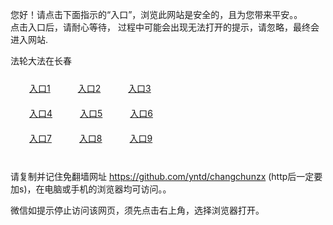 您好！请点击下面指示的“入口”，浏览此网站是安全的，且为您带来平安。。 <br/>
点击入口后，请耐心等待， 过程中可能会出现无法打开的提示，请忽略，最终会进入网站. </br>

法轮大法在长春<br/>
<div style="padding:10px"><a style="margin:20px" target="_blank" href="https://d3ppqmkp23vghi.cloudfront.net/2Qpsp?gkeowia" id="ccLink1" rel="nofollow">入口1</a> <a target="_blank" style="margin:20px" href="https://d3luzdll8fmcjn.cloudfront.net/2Qpsp?iqdynlju" id="ccLink2" rel="nofollow">入口2</a> <a style="margin:20px" target="_blank" href="https://d1dktxmjpz4zuj.cloudfront.net/2Qpsp?izemri" id="ccLink3" rel="nofollow">入口3</a></div>

<div style="padding:10px" ><a style="margin:20px" target="_blank" href="https://d3ppqmkp23vghi.cloudfront.net/2Qpsp?gkeowia" id="ccLink4" rel="nofollow">入口4</a> <a style="margin:20px" href="https://d3luzdll8fmcjn.cloudfront.net/2Qpsp?iqdynlju" target="_blank" id="ccLink5" rel="nofollow">入口5</a> <a style="margin:20px" href="https://d1dktxmjpz4zuj.cloudfront.net/2Qpsp?izemri" target="_blank" id="ccLink6" rel="nofollow">入口6</a></div>

<div style="padding:10px"><a style="margin:20px" target="_blank" href="https://d3ppqmkp23vghi.cloudfront.net/2Qpsp?gkeowia" id="ccLink7" rel="nofollow">入口7</a> <a style="margin:20px" href="https://d3luzdll8fmcjn.cloudfront.net/2Qpsp?iqdynlju" target="_blank" id="ccLink8" rel="nofollow">入口8</a> <a style="margin:20px" target="_blank" href="https://d1dktxmjpz4zuj.cloudfront.net/2Qpsp?izemri" id="ccLink9" rel="nofollow">入口9</a></div>

<br/>



请复制并记住免翻墙网址 https://github.com/yntd/changchunzx (http后一定要加s)，在电脑或手机的浏览器均可访问。。<br/>

微信如提示停止访问该网页，须先点击右上角，选择浏览器打开。
